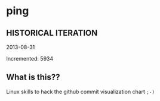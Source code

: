 # ping

## HISTORICAL ITERATION
2013-08-31

Incremented: 5934

## What is this?? 
Linux skills to hack the github commit visualization chart `;-)`
